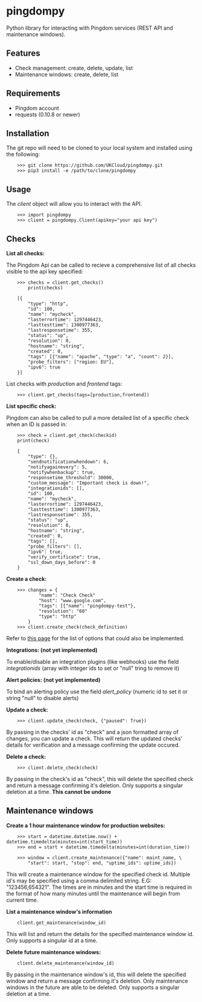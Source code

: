pingdompy
=========


Python library for interacting with Pingdom services (REST API and maintenance windows).


Features
--------


* Check management: create, delete, update, list
* Maintenance windows: create, delete, list


Requirements
------------


* Pingdom account
* requests (0.10.8 or newer)


Installation
------------

The git repo will need to be cloned to your local system and installed using the following: 

```
    >>> git clone https://github.com/UKCloud/pingdompy.git
    >>> pip3 install -e /path/to/clone/pingdompy
```

Usage
-----

The *client* object will allow you to interact with the API.

```
    >>> import pingdompy
    >>> client = pingdompy.Client(apikey="your api key")
```

Checks
------

**List all checks:**

The Pingdom Api can be called to recieve a comprehensive list of all checks visible to the api key specified:

```
    >>> checks = client.get_checks()
        print(checks)

    [{
        "type": "http",
        "id": 100,
        "name": "mycheck",
        "lasterrortime": 1297446423,
        "lasttesttime": 1300977363,
        "lastresponsetime": 355,
        "status": "up",
        "resolution": 0,
        "hostname": "string",
        "created": 0,
        "tags": [{"name": "apache", "type": "a", "count": 2}],
        "probe_filters": ["region: EU"],
        "ipv6": true
    }]
```

List checks with *production* and *frontend* tags:

```
    >>> client.get_checks(tags=[production,frontend])
```

**List specific check:**

Pingdom can also be called to pull a more detailed list of a specific check when an ID is passed in:

```
    >>> check = client.get_check(checkid)
    print(check)

    {
        "type": {},
        "sendnotificationwhendown": 6,
        "notifyagainevery": 5,
        "notifywhenbackup": true,
        "responsetime_threshold": 30000,
        "custom_message": "Important check is down!",
        "integrationids": [],
        "id": 100,
        "name": "mycheck",
        "lasterrortime": 1297446423,
        "lasttesttime": 1300977363,
        "lastresponsetime": 355,
        "status": "up",
        "resolution": 0,
        "hostname": "string",
        "created": 0,
        "tags": [],
        "probe_filters": [],
        "ipv6": true,
        "verify_certificate": true,
        "ssl_down_days_before": 0
    }
```

**Create a check:**

```
    >>> changes = {
            "name": "Check Check"
            "host": "www.google.com",
            "tags": [{"name": "pingdompy-test"},
            "resolution": "60"
            "type": "http"
        }
    >>> client.create_check(check_definition)
```

Refer to [this page](https://docs.pingdom.com/api/#tag/Checks/paths/~1checks/post) for the list of options that could also be implemented.

**Integrations: (not yet implemented)**

To enable/disable an integration plugins (like webhooks) use the field *integrationids* (array with integer ids to set or "null" tring to remove it)

**Alert policies: (not yet implemented)**

To bind an alerting policy use the field *alert_policy* (numeric id to set it or string "null" to disable alerts)


**Update a check:**

```
    >>> client.update_check(check, {"paused": True})
```

By passing in the checks' id as "check" and a json formatted array of changes, you can update a check. This will return the updated checks' details for verification and a message confirming the update occured.


**Delete a check:**

```
    >>> client.delete_check(check)
```

By passing in the check's id as "check", this will delete the specified check and return a message confirming it's deletion. Only supports a singular deletion at a time. **This cannot be undone**


Maintenance windows
-------------------

**Create a 1 hour maintenance window for production websites:**

```
    >>> start = datetime.datetime.now() + datetime.timedelta(minutes=int(start_time))
    >>> end = start + datetime.timedelta(minutes=int(duration_time))

    >>> window = client.create_maintenance({"name": maint_name, \
        "start": start, "stop": end, "uptime_ids": uptime_ids})
```

This will create a maintenance window for the specified check id. Multiple id's may be specified using a comma delimited string. E.G: "123456,654321". The times are in minutes and the start time is required in the format of how many minutes until the maintenance will begin from current time.


**List a maintenance window's information**

```
    client.get_maintenance(window_id)
```

This will list and return the details for the specified maintenance window id. Only supports a singular id at a time.


**Delete future maintenance windows:**

```
    client.delete_maintenance(window_id)
```

By passing in the maintenance window's id, this will delete the specified window and return a message confirming it's deletion. Only maintenance windows in the future are able to be deleted. Only supports a singular deletion at a time.